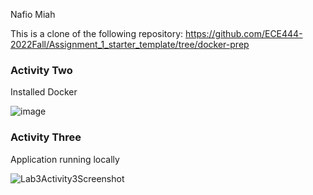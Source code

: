 Nafio Miah

This is a clone of the following repository: https://github.com/ECE444-2022Fall/Assignment_1_starter_template/tree/docker-prep

### Activity Two

Installed Docker

![image](https://user-images.githubusercontent.com/59378799/193632189-d5b80a16-0702-4a30-8dc1-6c0515f3bbf4.png)

### Activity Three

Application running locally

![Lab3Activity3Screenshot](https://user-images.githubusercontent.com/59378799/193969905-ab289eb9-44c9-4666-9fc4-3f397a72ad72.JPG)

